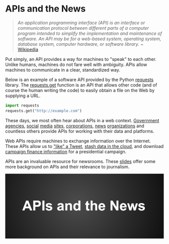 # APIs and the News

> *An application programming interface (API) is an interface or communication protocol between different parts of a computer program intended to simplify the implementation and maintenance of software. An API may be for a web-based system, operating system, database system, computer hardware, or software library.* ~ [Wikipedia](https://en.wikipedia.org/wiki/Application_programming_interface)

Put simply, an API provides a way for machines to "speak" to each other. Unlike humans, machines do not fare well with ambiguity. APIs allow machines to communicate in a clear, standardized way.

Below is an example of a software API provided by the Python [requests](https://2.python-requests.org/en/master/) library. The [requests.get](https://github.com/psf/requests/blob/master/requests/api.py#L64) function is an API that allows other code (and of course the human writing the code) to easily obtain a file on the Web by supplying a URL.

```python
import requests
requests.get("http://example.com")
```

These days, we most often hear about APIs in a web context. [Government](https://www.data.gov/developers/apis) [agencies](http://datasf.org/opendata/developers/), [social](https://developers.facebook.com/docs/apis-and-sdks) [media](https://developers.facebook.com/docs/instagram-basic-display-api/) [sites](https://developers.tiktok.com/), [corporations](https://www.lyft.com/developers/products/concierge-api), [news](https://www.propublica.org/datastore/apis) [organizations](https://developer.nytimes.com/docs/articlesearch-product/1/overview) and countless others provide APIs for working with their data and platforms.

Web APIs require machines to exchange information over the Internet. These APIs allow us to ["like" a Tweet](https://developer.twitter.com/en/docs/tweets/post-and-engage/api-reference/post-favorites-create), [stash data in the cloud](https://docs.aws.amazon.com/AmazonS3/latest/API/Welcome.html), and download [campaign finance information](https://api.open.fec.gov/developers) for a presidential campaign.

APIs are an invaluable resource for newsrooms. These [slides](https://docs.google.com/presentation/d/e/2PACX-1vRol4DL3Rta4xpn2ltzHtQhlgrmlXSnFiewdmA0azxyFS2nPVJ8a-Xxxs5-3MvIGDre0IHygFwlZXYf/pub?start=false&loop=false&delayms=3000) offer some more background on APIs and their relevance to journalism.

<a src="https://docs.google.com/presentation/d/e/2PACX-1vRol4DL3Rta4xpn2ltzHtQhlgrmlXSnFiewdmA0azxyFS2nPVJ8a-Xxxs5-3MvIGDre0IHygFwlZXYf/pub?start=false&loop=false&delayms=3000"><img src="../static/apis_and_news.png" alt="apis and news first slide"></a>
